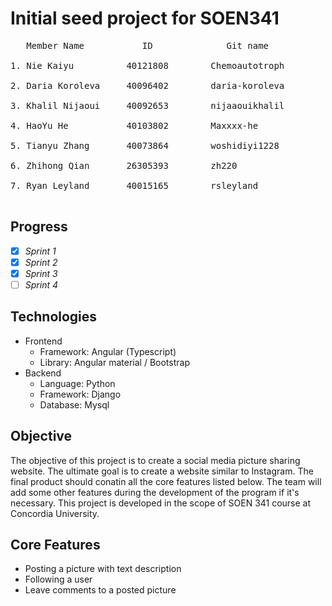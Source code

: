 # Initial seed project for SOEN341
<pre>
   Member Name           ID              Git name     <br />                      
1. Nie Kaiyu          40121808        Chemoautotroph  <br />                                 
2. Daria Koroleva     40096402        daria-koroleva  <br />
3. Khalil Nijaoui     40092653        nijaaouikhalil  <br />
4. HaoYu He           40103802        Maxxxx-he       <br />
5. Tianyu Zhang       40073864        woshidiyi1228   <br />
6. Zhihong Qian       26305393        zh220           <br />
7. Ryan Leyland       40015165        rsleyland       <br />
</pre>
 
## Progress
 - [x]  *Sprint 1*
 - [x]  *Sprint 2*
 - [x]  *Sprint 3*
 - [ ]  *Sprint 4*
 
## Technologies
- Frontend
  - Framework: Angular (Typescript)
  - Library: Angular material / Bootstrap
- Backend
  - Language: Python
  - Framework: Django
  - Database: Mysql
  
## Objective
The objective of this project is to create a social media picture sharing website. The ultimate goal is to create a website similar to Instagram. The final product should conatin all the core features listed below. The team will add some other features during the development of the program if it's necessary. This project is developed in the scope of SOEN 341 course at Concordia University. 

## Core Features
- Posting a picture with text description
- Following a user
- Leave comments to a posted picture
